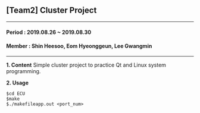 
## [Team2] Cluster Project
---
#### Period : 2019.08.26 ~ 2019.08.30
#### Member : Shin Heesoo, Eom Hyeonggeun, Lee Gwangmin
---
**1. Content**
Simple cluster project to practice Qt and Linux system programming.

**2. Usage**

```
$cd ECU
$make
$./makefileapp.out <port_num>
```

